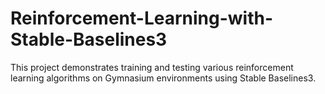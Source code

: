 # Reinforcement-Learning-with-Stable-Baselines3
This project demonstrates training and testing various reinforcement learning algorithms on Gymnasium environments using Stable Baselines3.
